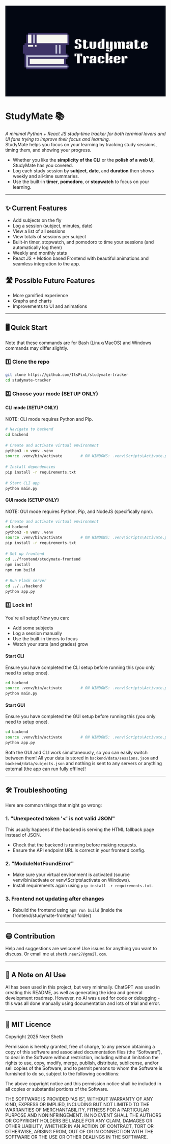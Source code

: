 ![StudyMate Logo](logo.png)

# StudyMate 📚

_A minimal Python + React JS study‑time tracker for both terminal lovers and UI fans trying to improve their focus and learning._  
StudyMate helps you focus on your learning by tracking study sessions, timing them, and showing your progress.

- Whether you like the **simplicity of the CLI** or the **polish of a web UI**, StudyMate has you covered.
- Log each study session by **subject**, **date**, and **duration** then shows weekly and all‑time summaries.
- Use the built-in **timer**, **pomodoro**, or **stopwatch** to focus on your learning.

---

## ✨ Current Features

- Add subjects on the fly
- Log a session (subject, minutes, date)
- View a list of all sessions
- View totals of sessions per subject
- Built-in timer, stopwatch, and pomodoro to time your sessions (and automatically log them)
- Weekly and monthly stats
- React JS + Motion based Frontend with beautiful animations and seamless integration to the app.

## 🛣️ Possible Future Features

- More gamified experience
- Graphs and charts
- Improvements to UI and animations

---

## 🖥️ Quick Start
Note that these commands are for Bash (Linux/MacOS) and Windows commands may differ slightly.

### 1️⃣ Clone the repo

```bash
git clone https://github.com/ItsPixL/studymate-tracker
cd studymate-tracker
```

### 2️⃣ Choose your mode (SETUP ONLY)

#### CLI mode (SETUP ONLY)
NOTE: CLI mode requires Python and Pip.

```bash
# Navigate to backend
cd backend

# Create and activate virtual environment
python3 -m venv .venv
source .venv/bin/activate        # ON WINDOWS: .venv\Scripts\Activate.ps1

# Install dependencies
pip install -r requirements.txt

# Start CLI app
python main.py
```

#### GUI mode (SETUP ONLY)
NOTE: GUI mode requires Python, Pip, and NodeJS (specifically npm).

```bash
# Create and activate virtual environment
cd backend
python3 -m venv .venv
source .venv/bin/activate        # ON WINDOWS: .venv\Scripts\Activate.ps1
pip install -r requirements.txt

# Set up frontend
cd ../frontend/studymate-frontend
npm install
npm run build

# Run Flask server
cd ../../backend
python app.py
```

### 3️⃣ Lock in!

You're all setup! Now you can:

- Add some subjects
- Log a session manually
- Use the built-in timers to focus
- Watch your stats (and grades) grow

#### Start CLI
Ensure you have completed the CLI setup before running this (you only need to setup once).

```bash
cd backend
source .venv/bin/activate        # ON WINDOWS: .venv\Scripts\Activate.ps1
python main.py
```

#### Start GUI
Ensure you have completed the GUI setup before running this (you only need to setup once).

```bash
cd backend
source .venv/bin/activate        # ON WINDOWS: .venv\Scripts\Activate.ps1
python app.py
```

Both the GUI and CLI work simultaneously, so you can easily switch between them! All your data is stored in `backend/data/sessions.json` and `backend/data/subjects.json` and nothing is sent to any servers or anything external (the app can run fully offline)!

---

## 🛠️ Troubleshooting

Here are common things that might go wrong:

### 1. "Unexpected token '<' is not valid JSON"

This usually happens if the backend is serving the HTML fallback page instead of JSON.

- Check that the backend is running before making requests.
- Ensure the API endpoint URL is correct in your frontend config.

### 2. "ModuleNotFoundError"

- Make sure your virtual environment is activated (source venv/bin/activate or venv\Scripts\activate on Windows).
- Install requirements again using `pip install -r requirements.txt`.

### 3. Frontend not updating after changes

- Rebuild the frontend using `npm run build` (inside the frontend/studymate-frontend/ folder)

---

## 😄 Contribution

Help and suggestions are welcome! Use issues for anything you want to discuss. Or email me at `sheth.neer27@gmail.com`.

---

## 🤖 A Note on AI Use

AI has been used in this project, but very minimally. ChatGPT was used in creating this README, as well as generating the idea and general development roadmap. However, no AI was used for code or debugging - this was all done manually using documentation and lots of trial and error.

---

## 📃 MIT Licence

Copyright 2025 Neer Sheth

Permission is hereby granted, free of charge, to any person obtaining a copy of this software and associated documentation files (the “Software”), to deal in the Software without restriction, including without limitation the rights to use, copy, modify, merge, publish, distribute, sublicense, and/or sell copies of the Software, and to permit persons to whom the Software is furnished to do so, subject to the following conditions:

The above copyright notice and this permission notice shall be included in all copies or substantial portions of the Software.

THE SOFTWARE IS PROVIDED “AS IS”, WITHOUT WARRANTY OF ANY KIND, EXPRESS OR IMPLIED, INCLUDING BUT NOT LIMITED TO THE WARRANTIES OF MERCHANTABILITY, FITNESS FOR A PARTICULAR PURPOSE AND NONINFRINGEMENT. IN NO EVENT SHALL THE AUTHORS OR COPYRIGHT HOLDERS BE LIABLE FOR ANY CLAIM, DAMAGES OR OTHER LIABILITY, WHETHER IN AN ACTION OF CONTRACT, TORT OR OTHERWISE, ARISING FROM, OUT OF OR IN CONNECTION WITH THE SOFTWARE OR THE USE OR OTHER DEALINGS IN THE SOFTWARE.
